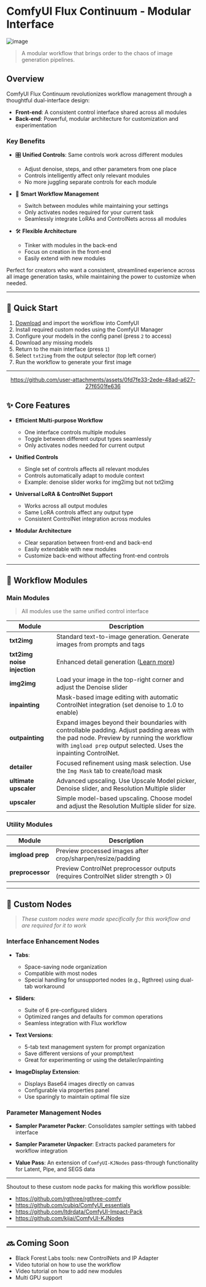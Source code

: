 # ComfyUI Flux Continuum - Modular Interface

![image](https://github.com/user-attachments/assets/c7d38628-4e0c-46f4-8458-06865d280cd3)

> A modular workflow that brings order to the chaos of image generation pipelines.

## Overview

ComfyUI Flux Continuum revolutionizes workflow management through a thoughtful dual-interface design:

- **Front-end**: A consistent control interface shared across all modules
- **Back-end**: Powerful, modular architecture for customization and experimentation

### Key Benefits

- 🎛️ **Unified Controls**: Same controls work across different modules
  - Adjust denoise, steps, and other parameters from one place
  - Controls intelligently affect only relevant modules
  - No more juggling separate controls for each module

- 🔄 **Smart Workflow Management**
  - Switch between modules while maintaining your settings
  - Only activates nodes required for your current task
  - Seamlessly integrate LoRAs and ControlNets across all modules

- 🛠️ **Flexible Architecture**
  - Tinker with modules in the back-end
  - Focus on creation in the front-end
  - Easily extend with new modules

Perfect for creators who want a consistent, streamlined experience across all image generation tasks, while maintaining the power to customize when needed.

---

## 🚀 Quick Start

1. [Download](https://github.com/robertvoy/ComfyUI-Flux-Continuum/blob/main/workflow/Flux%2B%201.3_release.json) and import the workflow into ComfyUI
2. Install required custom nodes using the ComfyUI Manager
3. Configure your models in the config panel (press `2` to access)
4. Download any missing models
5. Return to the main interface (press `1`)
6. Select `txt2img` from the output selector (top left corner)
7. Run the workflow to generate your first image

---
<div align="center">

https://github.com/user-attachments/assets/0fd7fe33-2ede-48ad-a627-27f6501fe636

</div>

## ✨ Core Features

- **Efficient Multi-purpose Workflow**
  - One interface controls multiple modules
  - Toggle between different output types seamlessly
  - Only activates nodes needed for current output

- **Unified Controls**
  - Single set of controls affects all relevant modules
  - Controls automatically adapt to module context
  - Example: denoise slider works for img2img but not txt2img

- **Universal LoRA & ControlNet Support**
  - Works across all output modules
  - Same LoRA controls affect any output type
  - Consistent ControlNet integration across modules

- **Modular Architecture**
  - Clear separation between front-end and back-end
  - Easily extendable with new modules
  - Customize back-end without affecting front-end controls

---

## 🎯 Workflow Modules

### Main Modules 
> All modules use the same unified control interface

| Module | Description |
|--------|-------------|
| **txt2img** | Standard text-to-image generation. Generate images from prompts and tags |
| **txt2img noise injection** | Enhanced detail generation ([Learn more](https://youtu.be/tned5bYOC08?si=qfP2Sv2VOTzDK-uL&t=1335)) |
| **img2img** | Load your image in the top-right corner and adjust the Denoise slider |
| **inpainting** | Mask-based image editing with automatic ControlNet integration (set denoise to 1.0 to enable) |
| **outpainting** | Expand images beyond their boundaries with controllable padding. Adjust padding areas with the pad node. Preview by running the workflow with `imgload prep` output selected. Uses the inpainting ControlNet. |
| **detailer** | Focused refinement using mask selection. Use the `Img Mask` tab to create/load mask |
| **ultimate upscaler** | Advanced upscaling. Use Upscale Model picker, Denoise slider, and Resolution Multiple slider |
| **upscaler** | Simple model-based upscaling. Choose model and adjust the Resolution Multiple slider for size. |

### Utility Modules

| Module | Description |
|--------|-------------|
| **imgload prep** | Preview processed images after crop/sharpen/resize/padding |
| **preprocessor** | Preview ControlNet preprocessor outputs (requires ControlNet slider strength > 0) |

---
## 🔧 Custom Nodes

> *These custom nodes were made specifically for this workflow and are required for it to work*

### Interface Enhancement Nodes

- **Tabs**:
  - Space-saving node organization
  - Compatible with most nodes
  - Special handling for unsupported nodes (e.g., Rgthree) using dual-tab workaround

- **Sliders**: 
  - Suite of 6 pre-configured sliders
  - Optimized ranges and defaults for common operations
  - Seamless integration with Flux workflow

- **Text Versions**:
  - 5-tab text management system for prompt organization
  - Save different versions of your prompt/text
  - Great for experimenting or using the detailer/inpainting

- **ImageDisplay Extension**: 
  - Displays Base64 images directly on canvas
  - Configurable via properties panel
  - Use sparingly to maintain optimal file size

### Parameter Management Nodes

- **Sampler Parameter Packer**: Consolidates sampler settings with tabbed interface
- **Sampler Parameter Unpacker**: Extracts packed parameters for workflow integration

- **Value Pass**: An extension of `ComfyUI-KJNodes` pass-through functionality for Latent, Pipe, and SEGS data

---

Shoutout to these custom node packs for making this workflow possible:
- https://github.com/rgthree/rgthree-comfy
- https://github.com/cubiq/ComfyUI_essentials
- https://github.com/ltdrdata/ComfyUI-Impact-Pack
- https://github.com/kijai/ComfyUI-KJNodes

---
## 🔜 Coming Soon

- Black Forest Labs tools: new ControlNets and IP Adapter 
- Video tutorial on how to use the workflow
- Video tutorial on how to add new modules
- Multi GPU support
